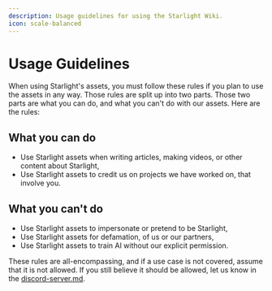 ```yaml
---
description: Usage guidelines for using the Starlight Wiki.
icon: scale-balanced
---
```


# Usage Guidelines

When using Starlight's assets, you must follow these rules if you plan to use the assets in any way. Those rules are split up into two parts. Those two parts are what you can do, and what you can't do with our assets. Here are the rules:



## What you can do

* Use Starlight assets when writing articles, making videos, or other content about Starlight,
* Use Starlight assets to credit us on projects we have worked on, that involve you.



## What you can't do

* Use Starlight assets to impersonate or pretend to be Starlight,
* Use Starlight assets for defamation, of us or our partners,
* Use Starlight assets to train AI without our explicit permission.



These rules are all-encompassing, and if a use case is not covered, assume that it is not allowed. If you still believe it should be allowed, let us know in the [discord-server.md](../../projects/external/first-party/discord-server.md "mention").
